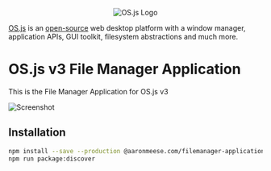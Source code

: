 <p align="center">
  <img alt="OS.js Logo" src="https://raw.githubusercontent.com/os-js/gfx/master/logo-big.png" />
</p>

[OS.js](https://www.os-js.org/) is an [open-source](https://raw.githubusercontent.com/os-js/OS.js/master/LICENSE) web desktop platform with a window manager, application APIs, GUI toolkit, filesystem abstractions and much more.

# OS.js v3 File Manager Application

This is the File Manager Application for OS.js v3

![Screenshot](https://raw.githubusercontent.com/os-js/osjs-filemanager-application/master/screenshot.png)

## Installation

```bash
npm install --save --production @aaronmeese.com/filemanager-application
npm run package:discover
```
